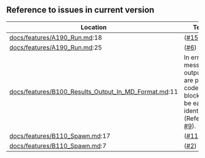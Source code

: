 Reference to issues in current version
--------------------------------------

Location | Text
---------|-----
[docs/features/A190_Run.md](../docs/features/A190_Run.md):18|([#15](https://github.com/LionelDraghi/bbt/issues/15))
[docs/features/A190_Run.md](../docs/features/A190_Run.md):25|([#6](https://github.com/LionelDraghi/bbt/issues/6))
[docs/features/B100_Results_Output_In_MD_Format.md](../docs/features/B100_Results_Output_In_MD_Format.md):11|In error messages, outputs are put in code blocks to be easily identified (Refer to [#9](https://github.com/LionelDraghi/bbt/issues/9)).
[docs/features/B110_Spawn.md](../docs/features/B110_Spawn.md):17|([#11](https://github.com/LionelDraghi/bbt/issues/11))
[docs/features/B110_Spawn.md](../docs/features/B110_Spawn.md):7|([#2](https://github.com/LionelDraghi/bbt/issues/2#issue-2406271975))
